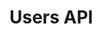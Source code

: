 # Users API

<div id='redoc-container'>
</div>
<script>
    (function() {
        Redoc.init('../../../_static/api/platform_users_authorized_api.json', {}, document.getElementById('redoc-container'), () => {window.prepareRedocMenu ? window.prepareRedocMenu() : setTimeout(()=>{window.prepareRedocMenu()}, 2000)});
    })();
</script>
